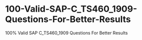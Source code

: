 # 100-Valid-SAP-C_TS460_1909-Questions-For-Better-Results
100% Valid SAP C_TS460_1909 Questions For Better Results
